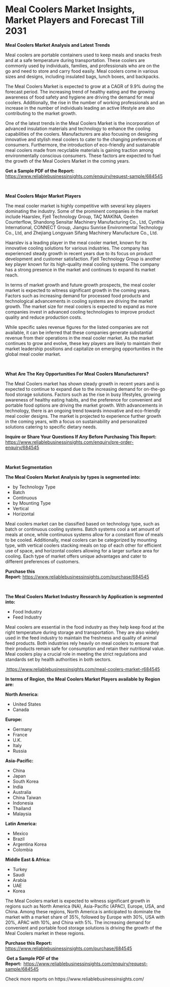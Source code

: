 <p><h1>Meal Coolers Market Insights, Market Players and Forecast Till 2031</h1></p><p><strong>Meal Coolers Market Analysis and Latest Trends</strong></p>
<p><p>Meal coolers are portable containers used to keep meals and snacks fresh and at a safe temperature during transportation. These coolers are commonly used by individuals, families, and professionals who are on the go and need to store and carry food easily. Meal coolers come in various sizes and designs, including insulated bags, lunch boxes, and backpacks.</p><p>The Meal Coolers Market is expected to grow at a CAGR of 9.9% during the forecast period. The increasing trend of healthy eating and the growing awareness of food safety and hygiene are driving the demand for meal coolers. Additionally, the rise in the number of working professionals and an increase in the number of individuals leading an active lifestyle are also contributing to the market growth.</p><p>One of the latest trends in the Meal Coolers Market is the incorporation of advanced insulation materials and technology to enhance the cooling capabilities of the coolers. Manufacturers are also focusing on designing innovative and stylish meal coolers to cater to the changing preferences of consumers. Furthermore, the introduction of eco-friendly and sustainable meal coolers made from recyclable materials is gaining traction among environmentally conscious consumers. These factors are expected to fuel the growth of the Meal Coolers Market in the coming years.</p></p>
<p><strong>Get a Sample PDF of the Report:&nbsp;</strong> <a href="https://www.reliablebusinessinsights.com/enquiry/request-sample/684545">https://www.reliablebusinessinsights.com/enquiry/request-sample/684545</a></p>
<p>&nbsp;</p>
<p><strong>Meal Coolers Major Market Players</strong></p>
<p><p>The meal cooler market is highly competitive with several key players dominating the industry. Some of the prominent companies in the market include Haarslev, Fjell Technology Group, TAÇ MAKİNA, Geelen Counterflow, Shandong Sensitar Machinery Manufacturing Co., Ltd, Cynthia International, CONNECT Group, Jiangsu Sunrise Environmental Technology Co., Ltd, and Zhejiang Longyuan Sifang Machinery Manufacture Co., Ltd.</p><p>Haarslev is a leading player in the meal cooler market, known for its innovative cooling solutions for various industries. The company has experienced steady growth in recent years due to its focus on product development and customer satisfaction. Fjell Technology Group is another key player known for its high-quality meal cooling systems. The company has a strong presence in the market and continues to expand its market reach.</p><p>In terms of market growth and future growth prospects, the meal cooler market is expected to witness significant growth in the coming years. Factors such as increasing demand for processed food products and technological advancements in cooling systems are driving the market growth. The market size for meal coolers is expected to expand as more companies invest in advanced cooling technologies to improve product quality and reduce production costs.</p><p>While specific sales revenue figures for the listed companies are not available, it can be inferred that these companies generate substantial revenue from their operations in the meal cooler market. As the market continues to grow and evolve, these key players are likely to maintain their market leadership positions and capitalize on emerging opportunities in the global meal cooler market.</p></p>
<p>&nbsp;</p>
<p><strong>What Are The Key Opportunities For Meal Coolers Manufacturers?</strong></p>
<p><p>The Meal Coolers market has shown steady growth in recent years and is expected to continue to expand due to the increasing demand for on-the-go food storage solutions. Factors such as the rise in busy lifestyles, growing awareness of healthy eating habits, and the preference for convenient and portable food options are driving the market growth. With advancements in technology, there is an ongoing trend towards innovative and eco-friendly meal cooler designs. The market is projected to experience further growth in the coming years, with a focus on sustainability and personalized solutions catering to specific dietary needs.</p></p>
<p><strong>Inquire or Share Your Questions If Any Before Purchasing This Report:</strong> <a href="https://www.reliablebusinessinsights.com/enquiry/pre-order-enquiry/684545">https://www.reliablebusinessinsights.com/enquiry/pre-order-enquiry/684545</a></p>
<p>&nbsp;</p>
<p><strong>Market Segmentation</strong></p>
<p><strong>The Meal Coolers Market Analysis by types is segmented into:</strong></p>
<p><ul><li>by Technology Type</li><li>Batch</li><li>Continuous</li><li>by Mounting Type</li><li>Vertical</li><li>Horizontal</li></ul></p>
<p><p>Meal coolers market can be classified based on technology type, such as batch or continuous cooling systems. Batch systems cool a set amount of meals at once, while continuous systems allow for a constant flow of meals to be cooled. Additionally, meal coolers can be categorized by mounting type, with vertical coolers stacking meals on top of each other for efficient use of space, and horizontal coolers allowing for a larger surface area for cooling. Each type of market offers unique advantages and cater to different preferences of customers.</p></p>
<p><strong>Purchase this Report:&nbsp;</strong><a href="https://www.reliablebusinessinsights.com/purchase/684545">https://www.reliablebusinessinsights.com/purchase/684545</a></p>
<p>&nbsp;</p>
<p><strong>The Meal Coolers Market Industry Research by Application is segmented into:</strong></p>
<p><ul><li>Food Industry</li><li>Feed Industry</li></ul></p>
<p><p>Meal coolers are essential in the food industry as they help keep food at the right temperature during storage and transportation. They are also widely used in the feed industry to maintain the freshness and quality of animal feed products. Both industries rely heavily on meal coolers to ensure that their products remain safe for consumption and retain their nutritional value. Meal coolers play a crucial role in meeting the strict regulations and standards set by health authorities in both sectors.</p></p>
<p><a href="https://www.reliablebusinessinsights.com/meal-coolers-market-r684545">&nbsp;https://www.reliablebusinessinsights.com/meal-coolers-market-r684545</a></p>
<p><strong>In terms of Region, the Meal Coolers Market Players available by Region are:</strong></p>
<p>
    <p> <strong> North America: </strong>
        <ul>
            <li>United States</li>
            <li>Canada</li>
        </ul>
        </p> 
    <p> <strong> Europe: </strong>
        <ul>
            <li>Germany</li>
            <li>France</li>
            <li>U.K.</li>
            <li>Italy</li>
            <li>Russia</li>
        </ul>
        </p> 
    <p> <strong> Asia-Pacific: </strong>
        <ul>
            <li>China</li>
            <li>Japan</li>
            <li>South Korea</li>
            <li>India</li>
            <li>Australia</li>
            <li>China Taiwan</li>
            <li>Indonesia</li>
            <li>Thailand</li>
            <li>Malaysia</li>
        </ul>
        </p> 
    <p> <strong> Latin America: </strong>
        <ul>
            <li>Mexico</li>
            <li>Brazil</li>
            <li>Argentina Korea</li>
            <li>Colombia</li>
        </ul>
        </p> 
    <p> <strong> Middle East & Africa: </strong>
        <ul>
            <li>Turkey</li>
            <li>Saudi</li>
            <li>Arabia</li>
            <li>UAE</li>
            <li>Korea</li>
        </ul>
    </p>
    </p>
<p><p>The Meal Coolers market is expected to witness significant growth in regions such as North America (NA), Asia-Pacific (APAC), Europe, USA, and China. Among these regions, North America is anticipated to dominate the market with a market share of 35%, followed by Europe with 30%, USA with 20%, APAC with 10%, and China with 5%. The increasing demand for convenient and portable food storage solutions is driving the growth of the Meal Coolers market in these regions.</p></p>
<p><strong>Purchase this Report: </strong><a href="https://www.reliablebusinessinsights.com/purchase/684545">https://www.reliablebusinessinsights.com/purchase/684545</a></p>
<p>&nbsp;<strong>Get a Sample PDF of the Report:&nbsp;&nbsp;</strong><a href="https://www.reliablebusinessinsights.com/enquiry/request-sample/684545">https://www.reliablebusinessinsights.com/enquiry/request-sample/684545</a></p>
<p><strong></strong></p>
<p>Check more reports on https://www.reliablebusinessinsights.com/</p>